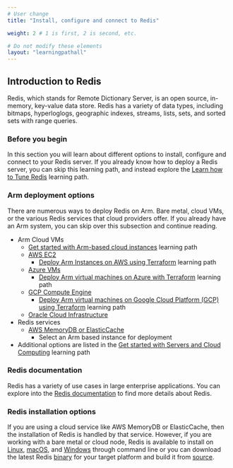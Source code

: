 ```yaml
---
# User change
title: "Install, configure and connect to Redis"

weight: 2 # 1 is first, 2 is second, etc.

# Do not modify these elements
layout: "learningpathall"
---
```



##  Introduction to Redis
Redis, which stands for Remote Dictionary Server, is an open source, in-memory, key-value data store. Redis has a variety of data types, including bitmaps, hyperloglogs, geographic indexes, streams, lists, sets, and sorted sets with range queries.

### Before you begin

In this section you will learn about different options to install, configure and connect to your Redis server. If you already know how to deploy a Redis server, you can skip this learning path, and instead explore the [Learn how to Tune Redis](/learning-paths/servers-and-cloud-computing/redis_tune/) learning path. 

### Arm deployment options

There are numerous ways to deploy Redis on Arm. Bare metal, cloud VMs, or the various Redis services that cloud providers offer. If you already have an Arm system, you can skip over this subsection and continue reading.

* Arm Cloud VMs
  * [Get started with Arm-based cloud instances](/learning-paths/servers-and-cloud-computing/csp) learning path
  * [AWS EC2](https://aws.amazon.com/ec2/)
    * [Deploy Arm Instances on AWS using Terraform](/learning-paths/servers-and-cloud-computing/aws-terraform) learning path
  * [Azure VMs](https://azure.microsoft.com/en-us/products/virtual-machines/)
    * [Deploy Arm virtual machines on Azure with Terraform](/learning-paths/servers-and-cloud-computing/azure-terraform) learning path
  * [GCP Compute Engine](https://cloud.google.com/compute)
    * [Deploy Arm virtual machines on Google Cloud Platform (GCP) using Terraform](/learning-paths/servers-and-cloud-computing/gcp) learning path
  * [Oracle Cloud Infrastructure](https://www.oracle.com/cloud/)
* Redis services
  * [AWS MemoryDB or ElasticCache](https://aws.amazon.com/redis/)
    * Select an Arm based instance for deployment
* Additional options are listed in the [Get started with Servers and Cloud Computing](/learning-paths/servers-and-cloud-computing/intro) learning path

###  Redis documentation

Redis has a variety of use cases in large enterprise applications. You can explore into the [Redis documentation](https://redis.io/docs/) to find more details about Redis.

### Redis installation options

If you are using a cloud service like AWS MemoryDB or ElasticCache, then the installation of Redis is handled by that service. However, if you are working with a bare metal or cloud node, Redis is available to install on [Linux](https://redis.io/docs/getting-started/installation/install-redis-on-linux/), [macOS](https://redis.io/docs/getting-started/installation/install-redis-on-mac-os/), and [Windows](https://redis.io/docs/getting-started/installation/install-redis-on-windows/) through command line or you can download the latest Redis [binary](https://redis.io/download/) for your target platform and build it from [source](https://redis.io/docs/getting-started/installation/install-redis-from-source/).
